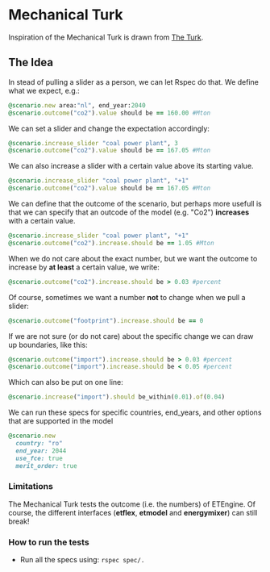 # Mechanical Turk

Inspiration of the Mechanical Turk is drawn from [The Turk](http://en.wikipedia.org/wiki/The_Turk).

## The Idea

In stead of pulling a slider as a person, we can let Rspec do that. We define
what we expect, e.g.: 

````ruby
@scenario.new area:"nl", end_year:2040
@scenario.outcome("co2").value should be == 160.00 #Mton
````
We can set a slider and change the expectation accordingly:

````ruby
@scenario.increase_slider "coal power plant", 3
@scenario.outcome("co2").value should be == 167.05 #Mton
````
We can also increase a slider with a certain value above its starting
value.

````ruby
@scenario.increase_slider "coal power plant", "+1"
@scenario.outcome("co2").value should be == 167.05 #Mton
````

We can define that the outcome of the scenario, but perhaps more usefull 
is that we can specify that an outcode of the model (e.g. "Co2") 
**increases** with a certain value.

````ruby
@scenario.increase_slider "coal power plant", "+1"
@scenario.outcome("co2").increase.should be == 1.05 #Mton
````

When we do not care about the exact number, but we want the outcome to
increase by **at least** a certain value, we write:

````ruby
@scenario.outcome("co2").increase.should be > 0.03 #percent
````

Of course, sometimes we want a number **not** to change when we pull a
slider:

````ruby
@scenario.outcome("footprint").increase.should be == 0
````

If we are not sure (or do not care) about the specific change we can
draw up boundaries, like this:

````ruby
@scenario.outcome("import").increase.should be > 0.03 #percent
@scenario.outcome("import").increase.should be < 0.05 #percent
````
Which can also be put on one line:

````ruby
@scenario.increase("import").should be_within(0.01).of(0.04)
````
We can run these specs for specific countries, end_years, and other options that
are supported in the model

````ruby
@scenario.new
  country: "ro"
  end_year: 2044
  use_fce: true
  merit_order: true
````

### Limitations

The Mechanical Turk tests the outcome (i.e. the numbers) of ETEngine. Of course, the different
interfaces (**etflex**, **etmodel** and **energymixer**) can still break!

### How to run the tests

* Run all the specs using: `rspec spec/.`

